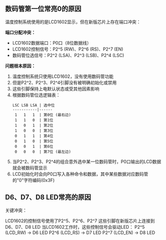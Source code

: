 ## 数码管第一位常亮0的原因

温度控制系统使用的是LCD1602显示，但在新版芯片上存在端口冲突：

**端口分配冲突：**
- LCD1602数据端口：P0口（8位数据线）
- LCD1602控制信号：P2^5 (RW)、P2^6 (RS)、P2^7 (EN)
- 数码管位选信号：P2^2 (LSA)、P2^3 (LSB)、P2^4 (LSC)

**问题根本原因：**
1. 温度控制系统只使用LCD1602，没有使用数码管功能
2. 但是P2^2、P2^3、P2^4引脚没有被明确初始化或禁用
3. 这些引脚保持上电默认状态或受其他因素影响
4. 根据数码管位选逻辑表：
   ```
   LSC LSB LSA | 选中位
   -----------|------
    1   1   1  | 第0位 (最右边)
    1   1   0  | 第1位
    1   0   1  | 第2位
    1   0   0  | 第3位
    0   1   1  | 第4位
    0   1   0  | 第5位
    0   0   1  | 第6位
    0   0   0  | 第7位 (最左边)
   ```
5. 当P2^2、P2^3、P2^4的组合意外选中某一位数码管时，P0口输出的LCD数据就会被数码管显示
6. LCD初始化时会向P0口写入各种命令和数据，其中某些数据对应数码管的"0"字符编码(0x3F)



## D6、D7、D8 LED常亮的原因
关键冲突：

LCD1602的控制信号使用了P2^5、P2^6、P2^7
这些引脚在新版芯片上连接到D6、D7、D8 LED
当LCD1602工作时，这些控制信号会驱动LED：
P2^5 (LCD_RW) → D6 LED
P2^6 (LCD_RS) → D7 LED
P2^7 (LCD_EN) → D8 LED